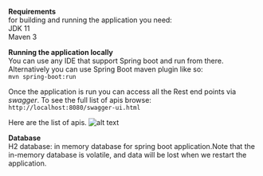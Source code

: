 **Requirements**\
for building and running the application you need:\
JDK 11\
Maven 3

**Running the application locally** \
You can use any IDE that support Spring boot and run from there.\
Alternatively you can use Spring Boot maven plugin like so:\
`mvn spring-boot:run`

Once the application is run you can access all the Rest end points via _swagger_.
To see the full list of apis browse:
`http://localhost:8080/swagger-ui.html`

Here are the list of apis.
![alt text](https://user-images.githubusercontent.com/32796511/101288149-2c1a6100-381f-11eb-803c-50eecf721386.png)

**Database**\
H2 database: in memory database for spring boot application.Note that the in-memory database is volatile, and data will be lost when we restart the application.
